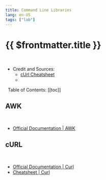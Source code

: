 ```yaml
---
title: Command Line Libraries
lang: en-US
tags: ["lab"]
---
```


# {{ $frontmatter.title }}

<TagBadge />

&nbsp;
&nbsp;
- Credit and Sources:
  - [cUrl Cheatsheet](https://devhints.io/curl)
  - 


&nbsp;
Table of Contents:
[[toc]]


## AWK

<br>

- [Official Documentation | AWK](https://www.gnu.org/software/gawk/manual/gawk.html)

<table-code>

<table-row-code title="IN"  
code="
SELECT * FROM users WHERE dept IN ('design', 'sales');
" />


<table-row-code title="Multipart File Upload"  
code='
curl -v -include --form key1=value1 --form upload=@localfilename URL
'/>


</table-code>

## cURL

<br>

- [Official Documentation | Curl](https://curl.se/docs/)
- [Cheatsheet | Curl](https://devhints.io/curl)

<table-code>

<table-row-code title="Post Data"  
code="
curl -d password=x http://x.com/y
" />

<table-row-code title="Auth Data"  
code='curl -u user:pass -d status="Hello" http://twitter.com/statuses/update.xml'/>

<table-row-code title="Multipart File Upload"  
code='
curl -v -include --form key1=value1 --form upload=@localfilename URL
'/>

<table-row-code title="multipart form" sub="Send data from text field and upload file"  
code='
curl -F person=anonymous -F secret=@file.txt http://example.com/submit.cgi
'/>

<table-row-code title="Use Curl to Check if a remote resource is available"  
code='
curl -o /dev/null --silent -Iw "%{http_code}" https://example.com/my.remote.tarball.gz
'/>





</table-code>